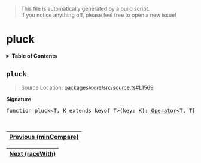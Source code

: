 > This file is automatically generated by a build script.<br>If you notice anything off, please feel free to open a new issue!

# pluck

<details><summary><b>Table of Contents</b></summary>

1. [<code>pluck</code>](#pluck)</details>

## <a name="pluck"></a><code>pluck</code>

> Source Location: [packages\/core\/src\/source.ts#L1569](..\/..\/packages\/core\/src\/source.ts#L1569)

<b>Signature</b>

<pre>function pluck&lt;T, K extends keyof T&gt;(key: K): <a href="000-Operator.md#Operator">Operator</a>&lt;T, T[K]&gt;</pre><br>

| [Previous \(minCompare\)](053-minCompare.md#readme) |
| --- |

<div align="right">

| [Next \(raceWith\)](055-raceWith.md#readme) |
| --- |
</div>
